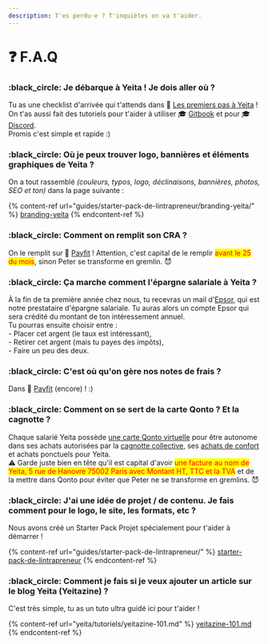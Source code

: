 ```yaml
---
description: T'es perdu·e ? T'inquiètes on va t'aider.
---
```


# ❓ F.A.Q

### :black\_circle: **Je débarque à Yeita ! Je dois aller où ?**

Tu as une checklist d'arrivée qui t'attends dans 👋 [Les premiers pas à Yeita](yeita/les-premiers-pas-chez-yeita/) !\
On t'as aussi fait des tutoriels pour t'aider à utiliser 🎓 [Gitbook](yeita/outils/spaces.md) et pour 🎓 [Discord](yeita/outils/discord-101.md). \
Promis c'est simple et rapide :)

### :black\_circle: Où je peux trouver logo, bannières et éléments graphiques de Yeita ?

On a tout rassemblé _(couleurs, typos, logo, déclinaisons, bannières, photos, SEO et ton)_ dans la page suivante :&#x20;

{% content-ref url="guides/starter-pack-de-lintrapreneur/branding-yeita/" %}
[branding-yeita](guides/starter-pack-de-lintrapreneur/branding-yeita/)
{% endcontent-ref %}

### :black\_circle: Comment on remplit son CRA ?

On le remplit sur 🧾 [Payfit](yeita/les-premiers-pas-chez-yeita/payfit-cra-and-note-de-frais.md) ! Attention, c'est capital de le remplir <mark style="color:red;">avant le 25 du mois</mark>, sinon Peter se transforme en gremlin. 😈

### :black\_circle: Ça marche comment l'épargne salariale à Yeita ?

À la fin de ta première année chez nous, tu recevras un mail d'[Epsor](https://www.epsor.fr/), qui est notre prestataire d'épargne salariale. Tu auras alors un compte Epsor qui sera crédité du montant de ton intéressement annuel. \
Tu pourras ensuite choisir entre : \
\- Placer cet argent (le taux est intéressant),\
\- Retirer cet argent (mais tu payes des impôts),\
\- Faire un peu des deux.

### :black\_circle: C'est où qu'on gère nos notes de frais ?

Dans 🧾 [Payfit](yeita/les-premiers-pas-chez-yeita/payfit-cra-and-note-de-frais.md) (encore) ! :)&#x20;

### :black\_circle: Comment on se sert de la carte Qonto ? Et la cagnotte ?

Chaque salarié Yeita possède [une carte Qonto virtuelle](yeita/les-premiers-pas-chez-yeita/carte-bancaire-greater-than-cagnotte.md) pour être autonome dans ses achats autorisées par la [cagnotte collective](yeita/decouvrir-yeita/cagnotte-collective/), ses [achats de confort](yeita/les-premiers-pas-chez-yeita/materiel-de-confort.md) et achats ponctuels pour Yeita.\
⚠️ Garde juste bien en tête qu'il est capital d'avoir <mark style="color:red;">une facture au nom de Yeita, 5 rue de Hanovre 75002 Paris avec Montant HT, TTC et la TVA</mark> et de la mettre dans Qonto pour éviter que Peter ne se transforme en gremlins. 😈

### :black\_circle: J'ai une idée de projet / de contenu. Je fais comment pour le logo, le site,  les formats, etc ?

Nous avons créé un Starter Pack Projet spécialement pour t'aider à démarrer !

{% content-ref url="guides/starter-pack-de-lintrapreneur/" %}
[starter-pack-de-lintrapreneur](guides/starter-pack-de-lintrapreneur/)
{% endcontent-ref %}

### :black\_circle: Comment je fais si je veux ajouter un article sur le blog Yeita (Yeitazine) ?

C'est très simple, tu as un tuto ultra guidé ici pour t'aider !

{% content-ref url="yeita/tutoriels/yeitazine-101.md" %}
[yeitazine-101.md](yeita/tutoriels/yeitazine-101.md)
{% endcontent-ref %}
